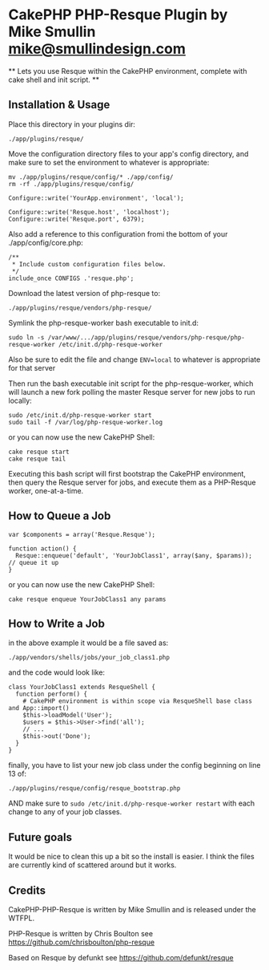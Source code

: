 CakePHP PHP-Resque Plugin by Mike Smullin <mike@smullindesign.com>
============

** Lets you use Resque within the CakePHP environment, complete with cake shell and init script. **

Installation & Usage
------------

Place this directory in your plugins dir:

    ./app/plugins/resque/

Move the configuration directory files to your app's config directory,
and make sure to set the environment to whatever is appropriate:

    mv ./app/plugins/resque/config/* ./app/config/
    rm -rf ./app/plugins/resque/config/

    Configure::write('YourApp.environment', 'local');

    Configure::write('Resque.host', 'localhost');
    Configure::write('Resque.port', 6379);

Also add a reference to this configuration fromi the bottom of your ./app/config/core.php:

    /**
     * Include custom configuration files below.
     */
    include_once CONFIGS .'resque.php';

Download the latest version of php-resque to:

    ./app/plugins/resque/vendors/php-resque/

Symlink the php-resque-worker bash executable to init.d:

    sudo ln -s /var/www/.../app/plugins/resque/vendors/php-resque/php-resque-worker /etc/init.d/php-resque-worker

Also be sure to edit the file and change `ENV=local` to whatever is appropriate for that server

Then run the bash executable init script for the php-resque-worker, which will launch
a new fork polling the master Resque server for new jobs to run locally:

    sudo /etc/init.d/php-resque-worker start
    sudo tail -f /var/log/php-resque-worker.log

or you can now use the new CakePHP Shell:

    cake resque start
    cake resque tail

Executing this bash script will first bootstrap the CakePHP environment,
then query the Resque server for jobs, and execute them as a PHP-Resque
worker, one-at-a-time.

How to Queue a Job
------------

    var $components = array('Resque.Resque');

    function action() {
      Resque::enqueue('default', 'YourJobClass1', array($any, $params)); // queue it up
    }

or you can now use the new CakePHP Shell:

    cake resque enqueue YourJobClass1 any params

How to Write a Job
------------

in the above example it would be a file saved as:

    ./app/vendors/shells/jobs/your_job_class1.php

and the code would look like:

    class YourJobClass1 extends ResqueShell {
      function perform() {
        # CakePHP environment is within scope via ResqueShell base class and App::import()
        $this->loadModel('User');
        $users = $this->User->find('all');
        // ...
        $this->out('Done');
      }
    }

finally, you have to list your new job class under the config beginning on line 13 of:

    ./app/plugins/resque/config/resque_bootstrap.php

AND make sure to `sudo /etc/init.d/php-resque-worker restart` with each change to any of your job classes.

Future goals
------------

It would be nice to clean this up a bit so the install is easier. I think the
files are currently kind of scattered around but it works.

Credits
------------

CakePHP-PHP-Resque is written by Mike Smullin and is released under the WTFPL.

PHP-Resque is written by Chris Boulton see https://github.com/chrisboulton/php-resque

Based on Resque by defunkt see https://github.com/defunkt/resque
